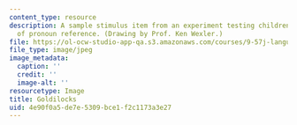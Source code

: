 ```yaml
---
content_type: resource
description: A sample stimulus item from an experiment testing children's knowledge
  of pronoun reference. (Drawing by Prof. Ken Wexler.)
file: https://ol-ocw-studio-app-qa.s3.amazonaws.com/courses/9-57j-language-acquisition-fall-2001/4e90f0a5de7e5309bce1f2c1173a3e27_chp_9_57_goldilocks_II.jpg
file_type: image/jpeg
image_metadata:
  caption: ''
  credit: ''
  image-alt: ''
resourcetype: Image
title: Goldilocks
uid: 4e90f0a5-de7e-5309-bce1-f2c1173a3e27
---
```

